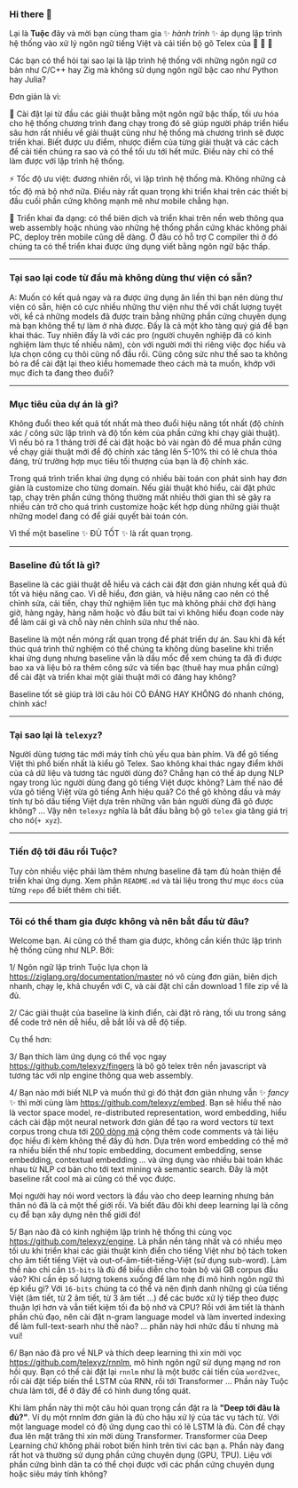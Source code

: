### Hi there 👋

Lại là **Tuộc** đây và mời bạn cùng tham gia ✨ _hành trình_ ✨ áp dụng lập trình hệ thống vào xử lý ngôn ngữ tiếng Việt và cải tiến bộ gõ Telex của 🐙 🐙 🐙

Các bạn có thể hỏi tại sao lại là lập trình hệ thống với những ngôn ngữ cơ bản như C/C++ hay Zig mà không sử dụng ngôn ngữ bậc cao như Python hay Julia? 


Đơn giản là vì:

🔭 Cài đặt lại từ đầu các giải thuật bằng một ngôn ngữ bậc thấp, tối ưu hóa cho hệ thống chương trình đang chạy trong đó sẽ giúp người pháp triển hiểu sâu hơn rất nhiều về giải thuật cũng như hệ thống mà chương trình sẽ được triển khai. Biết được ưu điểm, nhược điểm của từng giải thuật và các cách để cải tiến chúng ra sao và có thể tối ưu tới hết mức. Điều này chỉ có thể làm được với lập trình hệ thống.

⚡ Tốc độ ưu việt: đương nhiên rồi, vì lập trình hệ thống mà. Không những cả tốc độ mà bộ nhớ nữa. Điều này rất quan trọng khi triển khai trên các thiết bị đầu cuối phần cứng không mạnh mẽ như mobile chẳng hạn.

🌱 Triển khai đa dạng: có thể biên dịch và triển khai trên nền web thông qua web assembly hoặc nhúng vào những hệ thống phần cứng khác không phải PC, deploy trên mobile cũng dễ dàng. Ở đâu có hỗ trợ C compiler thì ở đó chúng ta có thể triển khai được ứng dụng viết bằng ngôn ngữ bậc thấp.

- - -

### Tại sao lại code từ đầu mà không dùng thư viện có sẵn? 

A: Muốn có kết quả ngay và ra được ứng dụng ăn liền thì bạn nên dùng thư viện có sẵn, hiện có cực nhiều những thư viện như thế với chất lượng tuyệt vời, kể cả những models đã được train bằng những phần cứng chuyên dụng mà bạn không thể tự làm ở nhà được. Đấy là cả một kho tàng quý giá để bạn khai thác. Tuy nhiên đấy là với các pro (người chuyên nghiệp đã có kinh nghiệm làm thực tế nhiều năm), còn với người mới thì riêng việc đọc hiểu và lựa chọn công cụ thôi cũng nổ đầu rồi. Cũng công sức như thế sao ta không bỏ ra để cài đặt lại theo kiểu homemade theo cách mà ta muốn, khớp với mục đích ta đang theo đuổi?


- - -

### Mục tiêu của dự án là gì?

Không đuổi theo kết quả tốt nhất mà theo đuổi hiệu năng tốt nhất (độ chính xác / công sức lập trình và độ tốn kém của phần cứng khi chạy giải thuật). Vì nếu bỏ ra 1 tháng trời để cài đặt hoặc bỏ vài ngàn đô để mua phần cứng về chạy giải thuật mới để độ chính xác tăng lên 5-10% thì có lẽ chưa thỏa đáng, trừ trường hợp mục tiêu tối thượng của bạn là độ chính xác.

Trong quá trình triển khai ứng dụng có nhiều bài toán con phát sinh hay đơn giản là customize cho từng domain. Nếu giải thuật khó hiểu, cài đặt phức tạp, chạy trên phần cứng thông thường mất nhiều thời gian thì sẽ gây ra nhiều cản trở cho quá trình customize hoặc kết hợp dùng những giải thuật những model đang có để giải quyết bài toán cón.

Vì thế một baseline ✨ ĐỦ TỐT ✨ là rất quan trọng.

- - -

### Baseline đủ tốt là gì?

Baseline là các giải thuật dễ hiểu và cách cài đặt đơn giản nhưng kết quả đủ tốt và hiệu năng cao. Vì dễ hiểu, đơn giản, và hiệu năng cao nên có thể chỉnh sửa, cải tiến, chạy thử nghiệm liên tục mà không phải chờ đợi hàng giờ, hàng ngày, hàng năm hoặc vò đầu bứt tai vì không hiểu đoạn code này để làm cái gì và chỗ này nên chỉnh sửa như thế nào.

Baseline là một nền móng rất quan trọng để phát triển dự án. Sau khi đã kết thúc quá trình thử nghiệm có thể chúng ta không dùng baseline khi triển khai ứng dụng nhưng baseline vẫn là dấu mốc để xem chúng ta đã đi được bao xa và liệu bỏ ra thêm công sức và tiền bạc (thuê hay mua phần cứng) để cài đặt và triển khai một giải thuật mới có đáng hay không?

Baseline tốt sẽ giúp trả lời câu hỏi CÓ ĐÁNG HAY KHÔNG đó nhanh chóng, chính xác!


- - -

### Tại sao lại là `telexyz`?

Người dùng tương tác mới máy tính chủ yếu qua bàn phím. Và để gõ tiếng Việt thì phổ biến nhất là kiểu gõ Telex. Sao không khai thác ngay điểm khởi của cả dữ liệu và tương tác người dùng đó? Chẳng hạn có thể áp dụng NLP ngay trong lúc người dùng đang gõ tiếng Việt được không? Làm thế nào để vừa gõ tiếng Việt vừa gõ tiếng Anh hiệu quả? Có thể gõ không dấu và máy tính tự bỏ dấu tiếng Việt dựa trên những văn bản người dùng đã gõ được không? ... Vậy nên `telexyz` nghĩa là bắt đầu bằng bộ gõ `telex` gia tăng giá trị cho nó(`+ xyz`).

- - -

### Tiến độ tới đâu rồi Tuộc?

Tuy còn nhiều việc phải làm thêm nhưng baseline đã tạm đủ hoàn thiện để triển khai ứng dụng. Xem phân `README.md` và tài liệu trong thư mục `docs` của từng `repo` để biết thêm chi tiết.


- - -

### Tôi có thể tham gia được không và nên bắt đầu từ đâu?

Welcome bạn. Ai cũng có thể tham gia được, không cần kiến thức lập trình hệ thống cũng như NLP. Bởi:

1/ Ngôn ngữ lập trình Tuộc lựa chọn là https://ziglang.org/documentation/master nó vô cùng đơn giản, biên dịch nhanh, chạy lẹ, khả chuyển với C, và cài đặt chỉ cần download 1 file zip về là đủ.


2/ Các giải thuật của baseline là kinh điển, cài đặt rõ ràng, tối ưu trong sáng để code trở nên dễ hiểu, dễ bắt lỗi và dễ độ tiếp.

Cụ thể hơn:

3/ Bạn thích làm ứng dụng có thể vọc ngay https://github.com/telexyz/fingers là bộ gõ telex trên nền javascript và tương tác với nlp engine thông qua web assembly.


4/ Bạn nào mới biết NLP và muốn thứ gì đó thật đơn giản nhưng vẫn ✨ _fancy_ ✨ thì mời cùng làm https://github.com/telexyz/embed. Bạn sẽ hiểu thế nào là vector space model, re-distributed representation, word embedding, hiểu cách cài đặp một neural network đơn giản để tạo ra word vectors từ text corpus trong chưa tới [200 dòng mã](https://github.com/telexyz/embed/blob/main/src/model.zig) cộng thêm code comments và tài liệu đọc hiểu đi kèm không thể đầy đủ hơn. Dựa trên word embedding có thể mở ra nhiều biến thể  như topic embedding, document embedding, sense embedding, contextual embedding ... và ứng dụng vào nhiều bài toán khác nhau từ NLP cơ bản cho tới text mining và semantic search. Đây là một baseline rất cool mà ai cũng có thể vọc được. 

Mọi người hay nói word vectors là đầu vào cho deep learning nhưng bản thân nó đã là cả một thế giới rồi. Và biết đâu đôi khi deep learning lại là công cụ để bạn xây dựng nên thế giới đó!


5/ Bạn nào đã có kinh nghiệm lập trình hệ thống thì cùng vọc https://github.com/telexyz/engine. Là phần nền tảng nhất và có nhiều mẹo tối ưu khi triển khai các giải thuật kinh điển cho tiếng Việt như bộ tách token cho âm tiết tiếng Việt và out-of-âm-tiết-tiếng-Việt (sử dụng sub-word). Làm thế nào chỉ cần `15-bits` là đủ để biểu diễn cho toàn bộ vài GB corpus đầu vào? Khi cần ép số lượng tokens xuống để làm nhẹ đi mô hình ngôn ngữ thì ép kiểu gì? Với `16-bits` chúng ta có thể và nên định danh những gì của tiếng Việt (âm tiết, từ 2 âm tiết, từ 3 âm tiết ...) để các bước xử lý tiếp theo được thuận lợi hơn và vẫn tiết kiệm tối đa bộ nhớ và CPU? Rồi với âm tiết là thành phần chủ đạo, nên cài đặt n-gram language model và làm inverted indexing để làm full-text-searh như thế nào? ... phần này hơi nhức đầu tí nhưng mà vui!


6/ Bạn nào đã pro về NLP và thích deep learning thì xin mời vọc https://github.com/telexyz/rnnlm, mô hình ngôn ngữ sử dụng mạng nơ ron hồi quy. Bạn có thể cài đặt lại `rnnlm` như là một bước cải tiến của `word2vec`, rồi cài đặt tiếp biến thể LSTM của RNN, rồi tới Transformer ... Phần này Tuộc chưa làm tới, để ở đây để có hình dung tổng quát. 

Khi làm phần này thì một câu hỏi quan trọng cần đặt ra là __"Deep tới đâu là đủ?"__. Ví dụ một rnnlm đơn giản là đủ cho hậu xử lý của tác vụ tách từ. Với một language model có độ ứng dụng cao thì có lẽ LSTM là đủ. Còn để chạy đua lên mặt trăng thì xin mời dùng Transformer. Transformer của Deep Learning chứ không phải robot biến hình trên tivi các bạn ạ. Phần này đang rất hot và thường sử dụng phần cứng chuyên dụng (GPU, TPU). Liệu với phần cứng bình dân ta có thể chọi được với các phần cứng chuyên dụng hoặc siêu máy tính không?